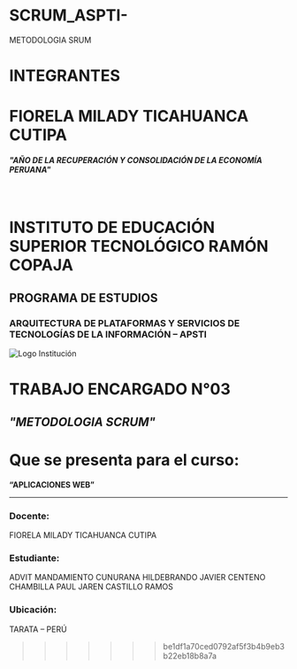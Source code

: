 # SCRUM_ASPTI-
METODOLOGIA SRUM
# INTEGRANTES  
FIORELA MILADY TICAHUANCA CUTIPA
=======
##### "AÑO DE LA RECUPERACIÓN Y CONSOLIDACIÓN DE LA ECONOMÍA PERUANA"
<br>

# INSTITUTO DE EDUCACIÓN SUPERIOR TECNOLÓGICO RAMÓN COPAJA

## PROGRAMA DE ESTUDIOS

### **ARQUITECTURA DE PLATAFORMAS Y SERVICIOS DE TECNOLOGÍAS DE LA INFORMACIÓN – APSTI**

![Logo Institución](image-removebg-preview.png)

# TRABAJO ENCARGADO N°03

## *"METODOLOGIA SCRUM"*


# Que se presenta para el curso:  
**“APLICACIONES WEB”**  

---

### Docente:  
FIORELA MILADY TICAHUANCA CUTIPA  

### Estudiante:  
ADVIT MANDAMIENTO CUNURANA
HILDEBRANDO JAVIER CENTENO CHAMBILLA
PAUL JAREN CASTILLO RAMOS

### Ubicación:  
TARATA – PERÚ  
>>>>>>> be1df1a70ced0792af5f3b4b9eb3b22eb18b8a7a

